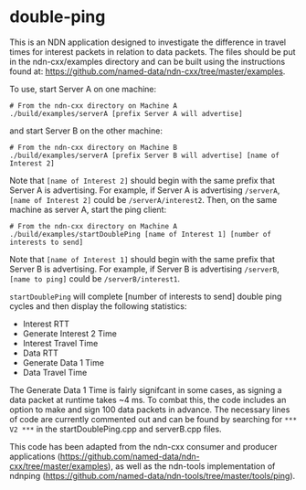 # double-ping

This is an NDN application designed to investigate the difference in travel times for interest packets in relation to data packets. The files should be put in the ndn-cxx/examples directory and can be built using the instructions found at: https://github.com/named-data/ndn-cxx/tree/master/examples.

To use, start Server A on one machine: 
```
# From the ndn-cxx directory on Machine A
./build/examples/serverA [prefix Server A will advertise]
```
and start Server B on the other machine:
```
# From the ndn-cxx directory on Machine B
./build/examples/serverA [prefix Server B will advertise] [name of Interest 2]
```
Note that `[name of Interest 2]` should begin with the same prefix that Server A is advertising. For example, if Server A is advertising `/serverA`, `[name of Interest 2]` could be `/serverA/interest2`.
Then, on the same machine as server A, start the ping client:
```
# From the ndn-cxx directory on Machine A
./build/examples/startDoublePing [name of Interest 1] [number of interests to send]
```
Note that `[name of Interest 1]` should begin with the same prefix that Server B is advertising. For example, if Server B is advertising `/serverB`, `[name to ping]` could be `/serverB/interest1`.

`startDoublePing` will complete [number of interests to send] double ping cycles and then display the following statistics:
- Interest RTT
- Generate Interest 2 Time
- Interest Travel Time
- Data RTT
- Generate Data 1 Time
- Data Travel Time

The Generate Data 1 Time is fairly signifcant in some cases, as signing a data packet at runtime takes ~4 ms. To combat this, the code includes an option to make and sign 100 data packets in advance. The necessary lines of code are currently commented out and can be found by searching for `*** V2 ***` in the startDoublePing.cpp and serverB.cpp files.

This code has been adapted from the ndn-cxx consumer and producer applications (https://github.com/named-data/ndn-cxx/tree/master/examples), as well as the ndn-tools implementation of ndnping (https://github.com/named-data/ndn-tools/tree/master/tools/ping).
